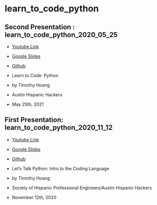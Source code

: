 # learn_to_code_python

## Second Presentation : learn_to_code_python_2020_05_25

- [Youtube Link](https://youtu.be/Nq1oK1MUvIM)
- [Google Slides](https://drive.google.com/file/d/1-pVThMmcXbKyIMHpW42Y0MuRgM9PHcQE/view?usp=sharing)
- [Github](https://github.com/hispanichackersboard/learn_to_code_python.git)

- Learn to Code: Python
- by Timothy Hoang
- Austin Hispanic Hackers
- May 25th, 2021

## First Presentation: learn_to_code_python_2020_11_12

- [Youtube Link](https://youtu.be/BRm9Z87BTMo)
- [Google Slides](https://drive.google.com/file/d/1T4YFQo270aknPVNlnS67a4FbbDSKifbx/view?usp=sharing)
- [Github](https://github.com/hispanichackersboard/learn_to_code_python.git)

- Let’s Talk Python: Intro to the Coding Language
- by Timothy Hoang
- Society of Hispanic Professional Engineers/Austin Hispanic Hackers
- November 12th, 2020
